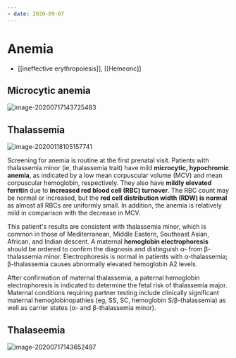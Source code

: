 ```yaml
---
- date: 2020-09-07
---
```


# Anemia

- [[ineffective erythropoiesis]], [[Hemeonc]]

## Microcytic anemia

<!-- microcytic anemia types, dx differences --> 

![image-20200717143725483](https://photos.thisispiggy.com/file/wikiFiles/image-20200717143725483.png)

## Thalassemia

<!-- thalassemia rdw, iron studies -->

![image-20200118105157741](https://photos.thisispiggy.com/file/wikiFiles/image-20200118105157741.png)

Screening for anemia is routine at the first prenatal visit. Patients with thalassemia minor (ie, thalassemia trait) have mild **microcytic, hypochromic anemia**, as indicated by a low mean corpuscular volume (MCV) and mean corpuscular hemoglobin, respectively. They also have **mildly elevated ferritin** due to **increased red blood cell (RBC) turnover**. The RBC count may be normal or increased, but the **red cell distribution width (RDW) is normal** as almost all RBCs are uniformly small. In addition, the anemia is relatively mild in comparison with the decrease in MCV.

This patient's results are consistent with thalassemia minor, which is  common in those of Mediterranean, Middle Eastern, Southeast Asian,  African, and Indian descent. A maternal **hemoglobin electrophoresis** should be ordered to confirm the diagnosis and distinguish α- from  β-thalassemia minor. Electrophoresis is normal in patients with  α-thalassemia; β-thalassemia causes abnormally elevated hemoglobin A2  levels.

After confirmation of maternal  thalassemia, a paternal hemoglobin electrophoresis is indicated to  determine the fetal risk of thalassemia major. Maternal conditions  requiring partner testing include clinically significant maternal  hemoglobinopathies (eg, SS, SC, hemoglobin S/β-thalassemia) as well as  carrier states (α- and β-thalassemia minor).

## Thalaseemia

<!-- thalassemias disorder, types, Hgb --> 

![image-20200717143652497](https://photos.thisispiggy.com/file/wikiFiles/image-20200717143652497.png)
